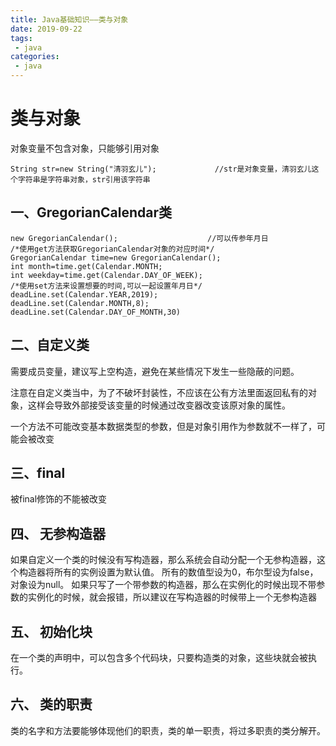 ```yaml
---
title: Java基础知识——类与对象
date: 2019-09-22
tags:
 - java
categories:
 - java
---
```


# 类与对象
对象变量不包含对象，只能够引用对象
```Java{2}
String str=new String("清羽玄儿");             //str是对象变量，清羽玄儿这个字符串是字符串对象，str引用该字符串
```
## 一、GregorianCalendar类
```Java{2}
new GregorianCalendar();                    //可以传参年月日
/*使用get方法获取GregorianCalendar对象的对应时间*/
GregorianCalendar time=new GregorianCalendar();
int month=time.get(Calendar.MONTH;
int weekday=time.get(Calendar.DAY_OF_WEEK);
/*使用set方法来设置想要的时间,可以一起设置年月日*/
deadLine.set(Calendar.YEAR,2019);
deadLine.set(Calendar.MONTH,8);
deadLine.set(Calendar.DAY_OF_MONTH,30)
```
## 二、自定义类
需要成员变量，建议写上空构造，避免在某些情况下发生一些隐蔽的问题。

注意在自定义类当中，为了不破坏封装性，不应该在公有方法里面返回私有的对象，这样会导致外部接受该变量的时候通过改变器改变该原对象的属性。

一个方法不可能改变基本数据类型的参数，但是对象引用作为参数就不一样了，可能会被改变

## 三、final
被final修饰的不能被改变

##  四、 无参构造器
如果自定义一个类的时候没有写构造器，那么系统会自动分配一个无参构造器，这个构造器将所有的实例设置为默认值。
所有的数值型设为0，布尔型设为false，对象设为null。
如果只写了一个带参数的构造器，那么在实例化的时候出现不带参数的实例化的时候，就会报错，所以建议在写构造器的时候带上一个无参构造器

## 五、 初始化块
在一个类的声明中，可以包含多个代码块，只要构造类的对象，这些块就会被执行。

## 六、 类的职责
类的名字和方法要能够体现他们的职责，类的单一职责，将过多职责的类分解开。



